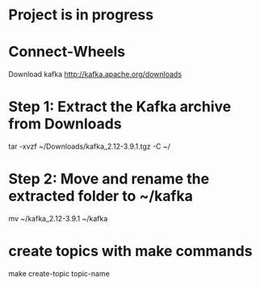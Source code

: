 # Project is in progress
# Connect-Wheels

Download kafka
http://kafka.apache.org/downloads

# Step 1: Extract the Kafka archive from Downloads
tar -xvzf ~/Downloads/kafka_2.12-3.9.1.tgz -C ~/

# Step 2: Move and rename the extracted folder to ~/kafka
mv ~/kafka_2.12-3.9.1 ~/kafka

# create topics with make commands
make create-topic topic-name
